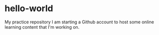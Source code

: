 # hello-world
My practice repository
I am starting a Github account to host some online learning content that I'm working on.

